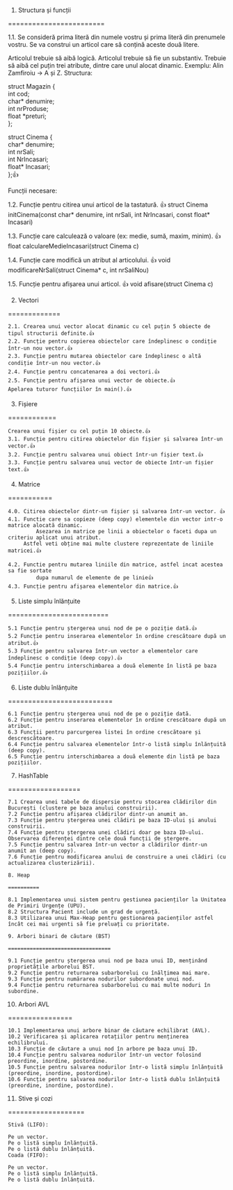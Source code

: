 1. Structura și funcții
   
========================

1.1. Se consideră prima literă din numele vostru și prima literă din prenumele vostru. Se va construi un articol care să conțină aceste două litere.

Articolul trebuie să aibă logică.
Articolul trebuie să fie un substantiv.
Trebuie să aibă cel puțin trei atribute, dintre care unul alocat dinamic.
Exemplu:
Alin Zamfiroiu → A și Z.
Structura:

struct Magazin {    
    int cod;    
    char* denumire;    
    int nrProduse;    
    float *preturi;    
};    



struct Cinema {    
	char* denumire;    
	int nrSali;    
	int NrIncasari;    
	float* Incasari;    
};👍    


Funcții necesare:

1.2. Funcție pentru citirea unui articol de la tastatură.  👍
        struct Cinema initCinema(const char* denumire, int nrSali, int NrIncasari, const float* Incasari) 
	
1.3. Funcție care calculează o valoare (ex: medie, sumă, maxim, minim).  👍
        float calculareMedieIncasari(struct Cinema c) 

1.4. Funcție care modifică un atribut al articolului.  👍
         void modificareNrSali(struct Cinema* c, int nrSaliNou)
	 
1.5. Funcție pentru afișarea unui articol.  👍
         void afisare(struct Cinema c)
	 
2. Vectori
   
=============

	2.1. Crearea unui vector alocat dinamic cu cel puțin 5 obiecte de tipul structurii definite.👍
	2.2. Funcție pentru copierea obiectelor care îndeplinesc o condiție într-un nou vector.👍
	2.3. Funcție pentru mutarea obiectelor care îndeplinesc o altă condiție într-un nou vector.👍
	2.4. Funcție pentru concatenarea a doi vectori.👍
	2.5. Funcție pentru afișarea unui vector de obiecte.👍
	Apelarea tuturor funcțiilor în main().👍

3. Fișiere
   
============

	Crearea unui fișier cu cel puțin 10 obiecte.👍
	3.1. Funcție pentru citirea obiectelor din fișier și salvarea într-un vector.👍
	3.2. Funcție pentru salvarea unui obiect într-un fișier text.👍
	3.3. Funcție pentru salvarea unui vector de obiecte într-un fișier text.👍

 4. Matrice
    
 ===========

	4.0. Citirea obiectelor dintr-un fișier și salvarea într-un vector. 👍
	4.1. Functie care sa copieze (deep copy) elementele din vector intr-o matrice alocată dinamic. 
             Asezarea in matrice pe linii a obiectelor o faceti dupa un criteriu aplicat unui atribut. 
	     Astfel veti obține mai multe clustere reprezentate de liniile matricei.👍
 
	4.2. Functie pentru mutarea liniile din matrice, astfel incat acestea sa fie sortate 
             dupa numarul de elemente de pe linie👍
	4.3. Funcție pentru afișarea elementelor din matrice.👍


 5. Liste simplu înlănțuite
    
 =========================
    
	5.1 Funcție pentru ștergerea unui nod de pe o poziție dată.👍
	5.2 Funcție pentru inserarea elementelor în ordine crescătoare după un atribut.👍
	5.3 Funcție pentru salvarea într-un vector a elementelor care îndeplinesc o condiție (deep copy).👍
	5.4 Funcție pentru interschimbarea a două elemente în listă pe baza pozițiilor.👍
    
6. Liste dublu înlănțuite
   
==========================

	6.1 Funcție pentru ștergerea unui nod de pe o poziție dată.
	6.2 Funcție pentru inserarea elementelor în ordine crescătoare după un atribut.
	6.3 Funcții pentru parcurgerea listei în ordine crescătoare și descrescătoare.
	6.4 Funcție pentru salvarea elementelor într-o listă simplu înlănțuită (deep copy).
	6.5 Funcție pentru interschimbarea a două elemente din listă pe baza pozițiilor.

 7. HashTable
    	
 ==================
	
	7.1 Crearea unei tabele de dispersie pentru stocarea clădirilor din București (clustere pe baza anului construirii).
	7.2 Funcție pentru afișarea clădirilor dintr-un anumit an.
	7.3 Funcție pentru ștergerea unei clădiri pe baza ID-ului și anului construirii.
	7.4 Funcție pentru ștergerea unei clădiri doar pe baza ID-ului.
	Observarea diferenței dintre cele două funcții de ștergere.
	7.5 Funcție pentru salvarea într-un vector a clădirilor dintr-un anumit an (deep copy).
	7.6 Funcție pentru modificarea anului de construire a unei clădiri (cu actualizarea clusterizării).

	8. Heap
	    	
	==========

	8.1 Implementarea unui sistem pentru gestiunea pacienților la Unitatea de Primiri Urgențe (UPU).
	8.2 Structura Pacient include un grad de urgență.
	8.3 Utilizarea unui Max-Heap pentru gestionarea pacienților astfel încât cei mai urgenti să fie preluați cu prioritate.
   
	9. Arbori binari de căutare (BST)
	    	
	=================================
	
	9.1 Funcție pentru ștergerea unui nod pe baza unui ID, menținând proprietățile arborelui BST.
	9.2 Funcție pentru returnarea subarborelui cu înălțimea mai mare.
	9.3 Funcție pentru numărarea nodurilor subordonate unui nod.
	9.4 Funcție pentru returnarea subarborelui cu mai multe noduri în subordine.

10. Arbori AVL
	    
================

	10.1 Implementarea unui arbore binar de căutare echilibrat (AVL).
	10.2 Verificarea și aplicarea rotațiilor pentru menținerea echilibrului.
	10.3 Funcție de căutare a unui nod în arbore pe baza unui ID.
	10.4 Funcție pentru salvarea nodurilor într-un vector folosind preordine, inordine, postordine.
	10.5 Funcție pentru salvarea nodurilor într-o listă simplu înlănțuită (preordine, inordine, postordine).
	10.6 Funcție pentru salvarea nodurilor într-o listă dublu înlănțuită (preordine, inordine, postordine).

11. Stive și cozi
	    
===================

	Stivă (LIFO):

	Pe un vector.
	Pe o listă simplu înlănțuită.
	Pe o listă dublu înlănțuită.
	Coada (FIFO):

	Pe un vector.
	Pe o listă simplu înlănțuită.
	Pe o listă dublu înlănțuită.


	 
	 
